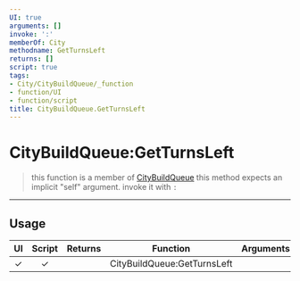 ```yaml
---
UI: true
arguments: []
invoke: ':'
memberOf: City
methodname: GetTurnsLeft
returns: []
script: true
tags:
- City/CityBuildQueue/_function
- function/UI
- function/script
title: CityBuildQueue.GetTurnsLeft
---
```

# CityBuildQueue:GetTurnsLeft
> this function is a member of [CityBuildQueue](civ-6/lua/CityBuildQueue.md)
> this method expects an implicit "self" argument. invoke it with `:`
-----
## Usage
|  UI | Script | Returns | Function | Arguments |
|:---:|:------:|-------:|:--------:|:---------|
|✓|✓||CityBuildQueue:GetTurnsLeft||
